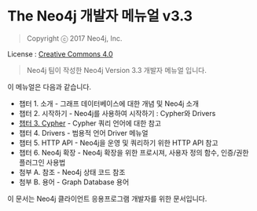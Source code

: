 # The Neo4j 개발자 메뉴얼 v3.3

> Copyright ⓒ 2017 Neo4j, Inc.

License : [Creative Commons 4.0](https://neo4j.com/docs/license/)

> Neo4j 팀이 작성한 Neo4j Version 3.3 개발자 메뉴얼 입니다.

이 메뉴얼은 다음과 같습니다.

* 챕터 1. 소개 - 그래프 데이터베이스에 대한 개념 및 Neo4j 소개
* 챕터 2. 시작하기 - Neo4j를 사용하여 시작하기 : Cypher와 Drivers
* [챕터 3. Cypher](/chapter3.md) - Cypher 쿼리 언어에 대한 참고
* 챕터 4. Drivers - 범용적 언어 Driver 메뉴얼
* 챕터 5. HTTP API - Neo4j을 운영 및 쿼리하기 위한 HTTP API 참고
* 챕터 6. Neo4j 확장 - Neo4j 확장을 위한 프로시져, 사용자 정의 함수, 인증/권한 플러그인 사용법
* 첨부 A. 참조 - Neo4j 상태 코드 참조
* 첨부 B. 용어 - Graph Database 용어

이 문서는 Neo4j 클라이언트 응용프로그램 개발자를 위한 문서입니다.

